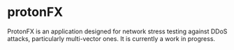 # protonFX
ProtonFX is an application designed for network stress testing against DDoS attacks, particularly multi-vector ones. It is currently a work in progress.
